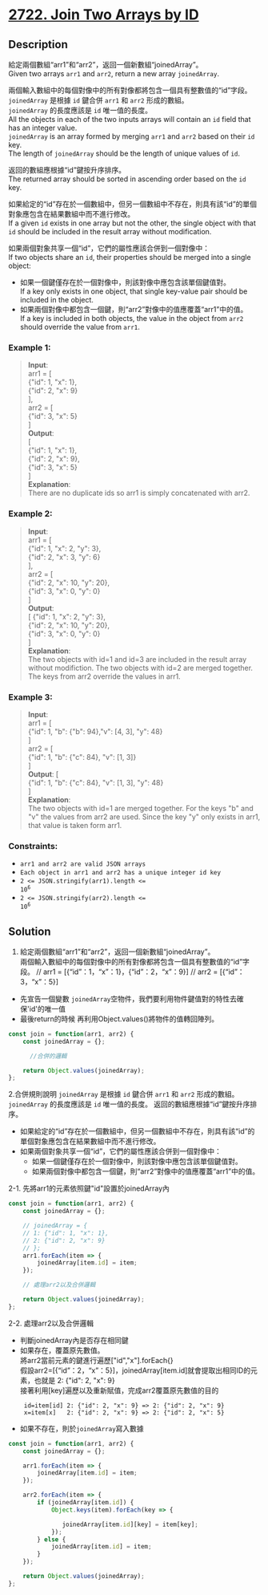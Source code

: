 # [2722. Join Two Arrays by ID][title]

## Description

給定兩個數組“arr1”和“arr2”，返回一個新數組“joinedArray”。      
Given two arrays `arr1` and `arr2`, return a new array `joinedArray`.      

兩個輸入數組中的每個對像中的所有對像都將包含一個具有整數值的“id”字段。     
`joinedArray` 是根據 `id` 鍵合併 `arr1` 和 `arr2` 形成的數組。       
`joinedArray` 的長度應該是 `id` 唯一值的長度。     
 All the objects in each of the two inputs arrays will contain an `id` field that has an integer value.    
`joinedArray` is an array formed by merging `arr1` and `arr2` based on their `id` key.       
The length of `joinedArray` should be the length of unique values of `id`.       

返回的數組應根據“id”鍵按升序排序。   
The returned array should be sorted in ascending order based on the `id` key.

如果給定的“id”存在於一個數組中，但另一個數組中不存在，則具有該“id”的單個對象應包含在結果數組中而不進行修改。      
If a given `id` exists in one array but not the other, the single object with that `id` should be included in the result array without modification.     


如果兩個對象共享一個“id”，它們的屬性應該合併到一個對像中：     
If two objects share an `id`, their properties should be merged into a single object:     
- 如果一個鍵僅存在於一個對像中，則該對像中應包含該單個鍵值對。    
If a key only exists in one object, that single key-value pair should be included in the object.      
- 如果兩個對像中都包含一個鍵，則“arr2”對像中的值應覆蓋“arr1”中的值。    
If a key is included in both objects, the value in the object from `arr2` should override the value from `arr1`.     


### Example 1:    
>  __Input__:     
   arr1 = [       
    {"id": 1, "x": 1},     
    {"id": 2, "x": 9}      
   ],       
   arr2 = [    
      {"id": 3, "x": 5}      
   ]                 
   __Output__:       
   [     
      {"id": 1, "x": 1},      
      {"id": 2, "x": 9},      
      {"id": 3, "x": 5}    
   ]        
   __Explanation__:     
   There are no duplicate ids so arr1 is simply concatenated with arr2.        
 
### Example 2:    
>  __Input__:     
   arr1 = [       
    {"id": 1, "x": 2, "y": 3},      
    {"id": 2, "x": 3, "y": 6}    
   ],       
   arr2 = [    
      {"id": 2, "x": 10, "y": 20},     
      {"id": 3, "x": 0, "y": 0}     
   ]              
   __Output__:    
   [
    {"id": 1, "x": 2, "y": 3},      
    {"id": 2, "x": 10, "y": 20},    
    {"id": 3, "x": 0, "y": 0}    
   ]       
   __Explanation__:     
   The two objects with id=1 and id=3 are included in the result array without modifiction. The two objects with id=2 are merged together. The keys from arr2 override the values in arr1.      
   
### Example 3:    
>  __Input__:     
   arr1 = [    
    {"id": 1, "b": {"b": 94},"v": [4, 3], "y": 48}    
   ]     
   arr2 = [       
      {"id": 1, "b": {"c": 84}, "v": [1, 3]}    
   ]                     
   __Output__: [     
    {"id": 1, "b": {"c": 84}, "v": [1, 3], "y": 48}      
   ]           
   __Explanation__:     
   The two objects with id=1 are merged together. For the keys "b" and "v" the values from arr2 are used. Since the key "y" only exists in arr1, that value is taken form arr1.         

### Constraints:
- `arr1 and arr2 are valid JSON arrays`
- `Each object in arr1 and arr2 has a unique integer id key`
- <code>2 <= JSON.stringify(arr1).length <= 10<sup>6</sup></code>
- <code>2 <= JSON.stringify(arr2).length <= 10<sup>6</sup></code>

## Solution

1. 給定兩個數組“arr1”和“arr2”，返回一個新數組“joinedArray”。         
兩個輸入數組中的每個對像中的所有對像都將包含一個具有整數值的“id”字段。 
// arr1 = [{“id”：1，“x”：1}，{“id”：2，“x”：9}]
// arr2 = [{“id”：3，“x”：5}]    

- 先宣告一個變數 `joinedArray`空物件，我們要利用物件鍵值對的特性去確保'id'的唯一值
- 最後return的時候 再利用Object.values()將物件的值轉回陣列。
```javascript
const join = function(arr1, arr2) {
    const joinedArray = {};

      //合併的邏輯

    return Object.values(joinedArray);
};
```

2.合併規則說明
`joinedArray` 是根據 `id` 鍵合併 `arr1` 和 `arr2` 形成的數組。       
`joinedArray` 的長度應該是 `id` 唯一值的長度。 返回的數組應根據“id”鍵按升序排序。   

- 如果給定的“id”存在於一個數組中，但另一個數組中不存在，則具有該“id”的單個對象應包含在結果數組中而不進行修改。      
- 如果兩個對象共享一個“id”，它們的屬性應該合併到一個對像中：     
   - 如果一個鍵僅存在於一個對像中，則該對像中應包含該單個鍵值對。    
   - 如果兩個對像中都包含一個鍵，則“arr2”對像中的值應覆蓋“arr1”中的值。        

2-1. 先將arr1的元素依照鍵"id"設置於joinedArray內
```javascript
const join = function(arr1, arr2) {
    const joinedArray = {};

    // joinedArray = {
    // 1: {"id": 1, "x": 1},
    // 2: {"id": 2, "x": 9}
    // };
    arr1.forEach(item => {
        joinedArray[item.id] = item;
    });

    // 處理arr2以及合併邏輯

    return Object.values(joinedArray);
};
```

2-2. 處理arr2以及合併邏輯
- 判斷joinedArray內是否存在相同鍵
- 如果存在，覆蓋原先數值。      
   將arr2當前元素的鍵進行遍歷["id","x"].forEach{}   
  假設arr2=[{“id”：2，“x”：5}]，joinedArray[item.id]就會提取出相同ID的元素，也就是 2: {"id": 2, "x": 9}     
  接著利用[key]遍歷以及重新賦值，完成arr2覆蓋原先數值的目的    
  ```
   id=item[id] 2: {"id": 2, "x": 9} => 2: {"id": 2, "x": 9}       
   x=item[x]   2: {"id": 2, "x": 9} => 2: {"id": 2, "x": 5}  
  ```
- 如果不存在，則於`joinedArray`寫入數據   
```javascript
const join = function(arr1, arr2) {
    const joinedArray = {};

    arr1.forEach(item => {
        joinedArray[item.id] = item;
    });

    arr2.forEach(item => {
        if (joinedArray[item.id]) {
            Object.keys(item).forEach(key => {    

               joinedArray[item.id][key] = item[key];   
            });
        } else {
            joinedArray[item.id] = item;
        }
    });

    return Object.values(joinedArray);
};
```

[title]: https://leetcode.com/problems/join-two-arrays-by-id/